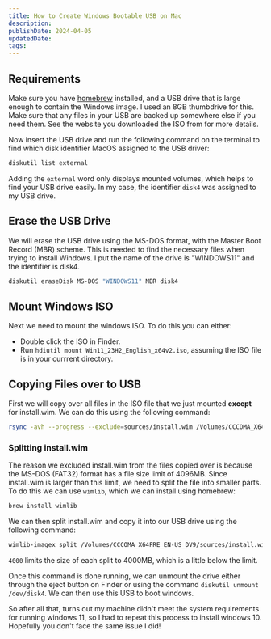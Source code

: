```yaml
---
title: How to Create Windows Bootable USB on Mac
description: 
publishDate: 2024-04-05
updatedDate: 
tags:
---
```

## Requirements

Make sure you have [homebrew](https://brew.sh/) installed, and a USB drive that is large enough to contain the Windows image. I used an 8GB thumbdrive for this. Make sure that any files in your USB are backed up somewhere else if you need them. See the website you downloaded the ISO from for more details.

Now insert the USB drive and run the following command on the terminal to find which disk identifier MacOS assigned to the USB driver:

```sh
diskutil list external
```

Adding the `external` word only displays mounted volumes, which helps to find your USB drive easily. In my case, the identifier `disk4` was assigned to my USB drive.

## Erase the USB Drive

We will erase the USB drive using the MS-DOS format, with the Master Boot Record (MBR) scheme. This is needed to find the necessary files when trying to install Windows. I put the name of the drive is "WINDOWS11" and the identifier is disk4.

```sh
diskutil eraseDisk MS-DOS "WINDOWS11" MBR disk4
```

## Mount Windows ISO

Next we need to mount the windows ISO. To do this you can either:

- Double click the ISO in Finder.
- Run `hdiutil mount Win11_23H2_English_x64v2.iso`, assuming the ISO file is in your currrent directory.

## Copying Files over to USB

First we will copy over all files in the ISO file that we just mounted **except** for install.wim. We can do this using the following command:

```sh
rsync -avh --progress --exclude=sources/install.wim /Volumes/CCCOMA_X64FRE_EN-US_DV9/ /Volumes/WINDOWS11
```

### Splitting install.wim

The reason we excluded install.wim from the files copied over is because the MS-DOS (FAT32) format has a file size limit of 4096MB. Since install.wim is larger than this limit, we need to split the file into smaller parts. To do this we can use `wimlib`, which we can install using homebrew:

```sh
brew install wimlib
```

We can then split install.wim and copy it into our USB drive using the following command:

```sh
wimlib-imagex split /Volumes/CCCOMA_X64FRE_EN-US_DV9/sources/install.wim /Volumes/WINDOWS11/sources/install.swm 4000
```

`4000` limits the size of each split to 4000MB, which is a little below the limit.

Once this command is done running, we can unmount the drive either through the eject button on Finder or using the command `diskutil unmount /dev/disk4`. We can then use this USB to boot windows.

So after all that, turns out my machine didn't meet the system requirements for running windows 11, so I had to repeat this process to install windows 10. Hopefully you don't face the same issue I did!
